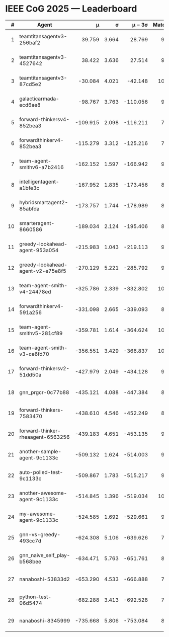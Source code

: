 # IEEE CoG 2025 — Leaderboard

| # | Agent | μ | σ | μ − 3σ | Matches | Updated |
|---:|---|---:|---:|---:|---:|---|
| 1 | teamtitansagentv3-256baf2 | 39.759 | 3.664 | 28.769 | 9880 | 2025-08-20 20:30 |
| 2 | teamtitansagentv3-4527642 | 38.422 | 3.636 | 27.514 | 9214 | 2025-08-20 20:30 |
| 3 | teamtitansagentv3-87cd5e2 | -30.084 | 4.021 | -42.148 | 10186 | 2025-08-20 20:30 |
| 4 | galacticarmada-ecd6ae8 | -98.767 | 3.763 | -110.056 | 9660 | 2025-08-20 20:30 |
| 5 | forward-thinkersv4-852bea3 | -109.915 | 2.098 | -116.211 | 7917 | 2025-08-20 20:30 |
| 6 | forwardthinkerv4-852bea3 | -115.279 | 3.312 | -125.216 | 7791 | 2025-08-20 20:30 |
| 7 | team-agent-smithv6-a7b2416 | -162.152 | 1.597 | -166.942 | 9300 | 2025-08-20 20:30 |
| 8 | intelligentagent-a1bfe3c | -167.952 | 1.835 | -173.456 | 8136 | 2025-08-20 20:30 |
| 9 | hybridsmartagent2-85abfda | -173.757 | 1.744 | -178.989 | 8766 | 2025-08-20 20:30 |
| 10 | smarteragent-8660586 | -189.034 | 2.124 | -195.406 | 8469 | 2025-08-20 20:30 |
| 11 | greedy-lookahead-agent-953a054 | -215.983 | 1.043 | -219.113 | 9378 | 2025-08-20 20:30 |
| 12 | greedy-lookahead-agent-v2-e75e8f5 | -270.129 | 5.221 | -285.792 | 9498 | 2025-08-20 20:30 |
| 13 | team-agent-smith-v4-24478ed | -325.786 | 2.339 | -332.802 | 10102 | 2025-08-20 20:30 |
| 14 | forwardthinkerv4-591a256 | -331.098 | 2.665 | -339.093 | 8169 | 2025-08-20 20:30 |
| 15 | team-agent-smithv5-281cf89 | -359.781 | 1.614 | -364.624 | 10200 | 2025-08-20 20:30 |
| 16 | team-agent-smith-v3-ce6fd70 | -356.551 | 3.429 | -366.837 | 10622 | 2025-08-20 20:30 |
| 17 | forward-thinkersv2-51dd50a | -427.979 | 2.049 | -434.128 | 9846 | 2025-08-20 20:30 |
| 18 | gnn_prgcr-0c77b88 | -435.121 | 4.088 | -447.384 | 8690 | 2025-08-20 20:30 |
| 19 | forward-thinkers-7583470 | -438.610 | 4.546 | -452.249 | 8940 | 2025-08-20 20:30 |
| 20 | forward-thinker-rheaagent-6563256 | -439.183 | 4.651 | -453.135 | 9026 | 2025-08-20 20:30 |
| 21 | another-sample-agent-9c1133c | -509.132 | 1.624 | -514.003 | 9640 | 2025-08-20 20:30 |
| 22 | auto-polled-test-9c1133c | -509.867 | 1.783 | -515.217 | 9200 | 2025-08-20 20:30 |
| 23 | another-awesome-agent-9c1133c | -514.845 | 1.396 | -519.034 | 10400 | 2025-08-20 20:30 |
| 24 | my-awesome-agent-9c1133c | -524.585 | 1.692 | -529.661 | 9940 | 2025-08-20 20:30 |
| 25 | gnn-vs-greedy-493cc7d | -624.308 | 5.106 | -639.626 | 7720 | 2025-08-20 20:30 |
| 26 | gnn_naive_self_play-b568bee | -634.471 | 5.763 | -651.761 | 8020 | 2025-08-20 20:30 |
| 27 | nanaboshi-53833d2 | -653.290 | 4.533 | -666.888 | 7600 | 2025-08-20 20:30 |
| 28 | python-test-06d5474 | -682.288 | 3.413 | -692.528 | 7900 | 2025-08-20 20:30 |
| 29 | nanaboshi-8345999 | -735.668 | 5.806 | -753.084 | 8190 | 2025-08-20 20:30 |
